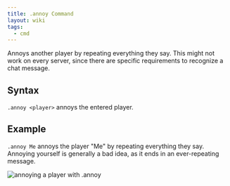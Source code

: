 ```yaml
---
title: .annoy Command
layout: wiki
tags:
  - cmd
---
```

Annoys another player by repeating everything they say. This might not work on every server, since there are specific requirements to recognize a chat message.

## Syntax
`.annoy <player>` annoys the entered player.

## Example
`.annoy Me` annoys the player "Me" by repeating everything they say. Annoying yourself is generally a bad idea, as it ends in an ever-repeating message.

![annoying a player with .annoy](https://cloud.githubusercontent.com/assets/10100202/8272963/0c62b254-1859-11e5-8071-7cb4d9575529.png)
